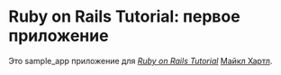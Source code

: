 # Ruby on Rails Tutorial: первое приложение

Это sample_app приложение для
[*Ruby on Rails Tutorial*](http://railstutorial.org/)
 [Майкл Хартл](http://michaelhartl.com/).

